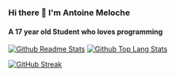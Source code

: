 ### Hi there 👋 I'm Antoine Meloche
#### A 17 year old Student who loves programming

[![Github Readme Stats](https://github-readme-stats.vercel.app/api?username=Antoine-Meloche&count_private=true&show_icons=true&theme=dracula)](#)
[![Github Top Lang Stats](https://github-readme-stats.vercel.app/api/top-langs/?username=Antoine-Meloche&theme=dracula)](https://github.com/anuraghazra/github-readme-stats)

[![GitHub Streak](https://streak-stats.demolab.com?user=Antoine-Meloche&theme=dracula)](https://git.io/streak-stats)
